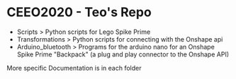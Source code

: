 #  CEEO2020 - Teo's Repo
- Scripts > Python scripts for Lego Spike Prime
- Transformations > Python scripts for connecting with the Onshape api
- Arduino_bluetooth > Programs for the arduino nano for an Onshape Spike Prime "Backpack" (a plug and play connector to the Onshape API)

More specific Documentation is in each folder
